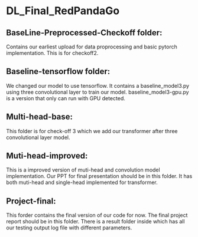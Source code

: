 # DL_Final_RedPandaGo

## BaseLine-Preprocessed-Checkoff folder: 
Contains our earliest upload for data proprocessing and basic pytorch implementation. This is for checkoff2.

## Baseline-tensorflow folder: 
We changed our model to use tensorflow. It contains a baseline_model3.py using three convolutional layer to train our model.
baseline_model3-gpu.py is a version that only can run with GPU detected. 

## Multi-head-base:
This folder is for check-off 3 which we add our transformer after three convolutional layer model. 

## Muti-head-improved:
This is a improved version of muti-head and convolution model implementation. Our PPT for final presentation should be in this folder. It has both muti-head and single-head implemented for transformer.

## Project-final:
This forder contains the final version of our code for now. The final project report should be in this folder. There is a result folder inside which has all our testing output log file with different parameters.
